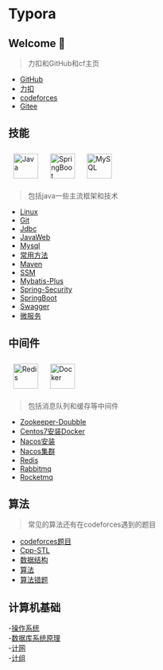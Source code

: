 # Typora
## Welcome 👋

> 力扣和GitHub和cf主页
- [GitHub](https://github.com/interca)
- [力扣](https://leetcode.cn/u/hong-shen-2/)
- [codeforces](https://codeforces.com/profile/hongshen)
- [Gitee](https://gitee.com/hongshenghyj)

## 技能

<div align="">  
<img style="margin: 10px" src="https://profilinator.rishav.dev/skills-assets/java-original-wordmark.svg" alt="Java" height="50" />
<img style="margin: 10px" src="https://profilinator.rishav.dev/skills-assets/springio-icon.svg" alt="SpringBoot" height="50" />
<img style="margin: 10px" src="https://profilinator.rishav.dev/skills-assets/mysql-original-wordmark.svg" alt="MySQL" height="50" />  
</div>

> 包括java一些主流框架和技术
> 
- [Linux](https://github.com/interca/Typora/blob/master/Linux.md)
- [Git](https://github.com/interca/Typora/blob/master/Git.md)
- [Jdbc](https://github.com/interca/Typora/blob/master/JDBC.md)
- [JavaWeb](https://github.com/interca/Typora/blob/master/javaweb.md)
- [Mysql](https://github.com/interca/Typora/blob/master/%E6%95%B0%E6%8D%AE%E5%BA%93.md)
- [常用方法](https://github.com/interca/Typora/blob/master/%E5%B8%B8%E7%94%A8%E6%96%B9%E6%B3%95.md)
- [Maven](https://github.com/interca/Typora/blob/master/Maven.md)
- [SSM](https://github.com/interca/Typora/blob/master/SSM%E5%BF%AB%E9%80%9F%E5%85%A5%E9%97%A8.md)
- [Mybatis-Plus](https://github.com/interca/Typora/blob/master/Mybatis-Plus.md)
- [Spring-Security](https://github.com/interca/Typora/blob/master/Spring-security.md)
- [SpringBoot](https://github.com/interca/Typora/blob/master/SpringBoot.md)
- [Swagger](https://github.com/interca/Typora/blob/master/Swagger.md)
- [微服务](https://github.com/interca/Typora/blob/master/%E5%88%86%E5%B8%83%E5%BC%8F.md)


## 中间件 
<div align="">
<img style="margin: 10px" src="https://profilinator.rishav.dev/skills-assets/redis-original-wordmark.svg" alt="Redis" height="50" />
<img style="margin: 10px" src="https://profilinator.rishav.dev/skills-assets/docker-original-wordmark.svg" alt="Docker" height="50" />
</div>


> 包括消息队列和缓存等中间件
- [Zookeeper-Doubble](https://github.com/interca/Typora/blob/master/Zookeeper.md)
- [Centos7安装Docker](https://github.com/interca/Typora/blob/master/Centos7%E5%AE%89%E8%A3%85Docker.md)
- [Nacos安装](https://github.com/interca/Typora/blob/master/Nacos%E5%AE%89%E8%A3%85%E6%8C%87%E5%8D%97.md)
- [Nacos集群](https://github.com/interca/Typora/blob/master/nacos%E9%9B%86%E7%BE%A4%E6%90%AD%E5%BB%BA.md)
- [Redis](https://github.com/interca/Typora/blob/master/redis.md)
- [Rabbitmq](https://github.com/interca/Typora/blob/master/RabbitMQ.md)
- [Rocketmq](https://github.com/interca/Typora/blob/master/%E7%AE%97%E6%B3%95%E6%B1%87%E6%80%BB.md#%E6%A0%BC%E5%AD%90%E6%B8%B8%E6%88%8F)



## 算法
> 常见的算法还有在codeforces遇到的题目
- [codeforces题目](https://github.com/interca/Typora/blob/master/codeforces%E9%A2%98%E7%9B%AE.md)
- [Cpp-STL](https://github.com/interca/Typora/blob/master/Cpp.md)
- [数据结构](https://gitee.com/hongshenghyj/typora/blob/master/%E6%95%B0%E6%8D%AE%E7%BB%93%E6%9E%84.md)
- [算法](https://github.com/interca/Typora/blob/master/%E7%AE%97%E6%B3%95%E6%B1%87%E6%80%BB.md)
- [算法错题](https://github.com/interca/Typora)


## 计算机基础
-[操作系统](https://github.com/interca/Typora/blob/master/%E6%93%8D%E4%BD%9C%E7%B3%BB%E7%BB%9F.md)  
-[数据库系统原理](https://github.com/interca/Typora/blob/master/%E6%95%B0%E6%8D%AE%E5%BA%93%E7%B3%BB%E7%BB%9F%E5%8E%9F%E7%90%86.md)  
-[计网](https://github.com/interca/Typora/blob/master/%E8%AE%A1%E7%AE%97%E6%9C%BA%E7%BD%91%E7%BB%9C.md)  
-[计组](https://github.com/interca/Typora/blob/master/%E8%AE%A1%E7%AE%97%E6%9C%BA%E7%BB%84%E6%88%90%E5%8E%9F%E7%90%86.md)




